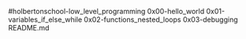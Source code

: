 #holbertonschool-low_level_programming
0x00-hello_world
0x01-variables_if_else_while
0x02-functions_nested_loops
0x03-debugging
README.md
